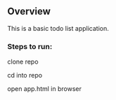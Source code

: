 ## Overview
This is a basic todo list application. 

### Steps to run: 
clone repo

cd into repo

open app.html in browser